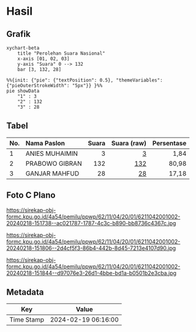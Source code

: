 # Hasil

## Grafik

```mermaid
xychart-beta
    title "Perolehan Suara Nasional"
    x-axis [01, 02, 03]
    y-axis "Suara" 0 --> 132
    bar [3, 132, 28]
```

```mermaid
%%{init: {"pie": {"textPosition": 0.5}, "themeVariables": {"pieOuterStrokeWidth": "5px"}} }%%
pie showData
    "1" : 3
    "2" : 132
    "3" : 28
```

## Tabel

| No. | Nama Paslon    | Suara | Suara (raw) | Persentase |
|:--- |:-------------- | -----:| -----------:| ----------:|
| 1   | ANIES MUHAIMIN | 3     | [3][p-1]    | 1,84       |
| 2   | PRABOWO GIBRAN | 132   | [132][p-2]  | 80,98      |
| 3   | GANJAR MAHFUD  | 28    | [28][p-3]   | 17,18      |


[p-1]: https://github.com/gigit-pemilu/pemilu-2024/blob/main/pilpres/hitung-suara/sub/62-kalimantan-tengah/sub/11-pulang-pisau/sub/04-banama-tingang/sub/2001-manen-paduran/sub/002-tps/sub/paslon-1.txt
[p-2]: https://github.com/gigit-pemilu/pemilu-2024/blob/main/pilpres/hitung-suara/sub/62-kalimantan-tengah/sub/11-pulang-pisau/sub/04-banama-tingang/sub/2001-manen-paduran/sub/002-tps/sub/paslon-2.txt
[p-3]: https://github.com/gigit-pemilu/pemilu-2024/blob/main/pilpres/hitung-suara/sub/62-kalimantan-tengah/sub/11-pulang-pisau/sub/04-banama-tingang/sub/2001-manen-paduran/sub/002-tps/sub/paslon-3.txt

## Foto C Plano

https://sirekap-obj-formc.kpu.go.id/4a54/pemilu/ppwp/62/11/04/20/01/6211042001002-20240218-151738--ac021787-1787-4c3c-b890-bb8736c4367c.jpg

https://sirekap-obj-formc.kpu.go.id/4a54/pemilu/ppwp/62/11/04/20/01/6211042001002-20240218-151806--2d4cf5f3-86b4-442b-8d45-7213e4107d90.jpg

https://sirekap-obj-formc.kpu.go.id/4a54/pemilu/ppwp/62/11/04/20/01/6211042001002-20240218-151844--d97076e3-26d1-4bbe-bd1a-b0501b2e3cba.jpg


## Metadata

| Key        | Value               |
| ---------- | ------------------- |
| Time Stamp | 2024-02-19 06:16:00 |



